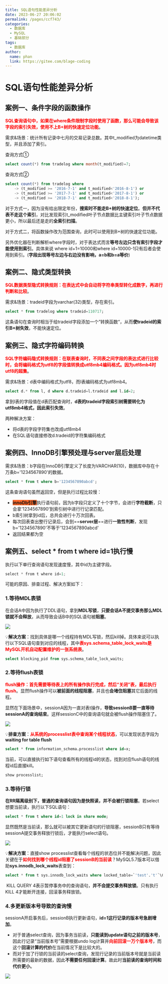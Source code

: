 ```yaml
---
title: SQL语句性能差异分析
date: 2023-06-27 20:06:02
permalink: /pages/ccf743/
categories:
  - 数据库
  - MySQL
  - 基础部分
tags:
  - 数据库
author: 
  name: phan
  link: https://gitee.com/blage-coding
---
```

# SQL语句性能差异分析

## 案例一、条件字段的函数操作

<font color="red">**SQL查询语句中，如果在where条件限制字段时使用了函数，那么可能会导致该字段的索引失效，使用不上B+树的快速定位功能**</font>。

需求&场景：统计所有记录中七月的交易记录总数。其中t_modified为datetime类型，并且添加了索引。

查询方式①

```sql
select count(*) from tradelog where month(t_modified)=7;
```

查询方式②

```sql
select count(*) from tradelog where
    -> (t_modified >= '2016-7-1' and t_modified<'2016-8-1') or
    -> (t_modified >= '2017-7-1' and t_modified<'2017-8-1') or 
    -> (t_modified >= '2018-7-1' and t_modified<'2018-8-1');
```

对于方式一，因为没有给出限定年份，**搜索时不能走B+树的快速定位**。**但并不代表不走这个索引**，对比发现索引t_modified叶子节点数据比主键索引叶子节点数据更小，所以最后还是走的**全索引扫描**。

对于方式二，将函数操作改为范围查询，此时可以使用到B+树的快速定位功能。

另外优化器在判断解析where字段时，对于表达式而言**等号左边只含有索引字段才能使用到索引**。具体来说 where id+1=10000和where id=10000-1只有后者会使用到索引。(**字段出现等号左边与右边没有影响，a=b和b=a等价**)

## 案例二、隐式类型转换

<font color="red">**SQL数据类型隐式转换规则：在表达式中会自动将字符串类型转化成数字，再进行判断和比较**</font>。

需求&场景：tradeid字段为varchar(32)类型，存在索引。

```sql
select * from tradelog where tradeid=110717;
```

这条语句在查询时相当于给tradeid字段添加一个”转换函数“，从而**使tradeid的索引B+树失效**，不能快速定位。

## 案例三、隐式字符编码转换

<font color="red">**SQL字符编码隐式转换规则：在联表查询时，不同表之间字段的表达式进行比较时，会将编码格式为utf8的字段值转换成utf8mb4编码格式。因为utf8mb4时utf8的超集**</font>。

需求&场景：d表中编码格式为utf8，而l表编码格式为utf8mb4。

```sql
select d.* from l, d where d.tradeid=l.tradeid and l.id=2;
```

拿到l表的字段值在d表匹配查询时，**d表的tradeid字段索引树需要转化为utf8mb4格式，因此索引失效**。

两种解决方案：

- 将d表的字段字符集也改成utf8mb4
- 在SQL语句直接修改d.tradeid的字符集编码格式

## 案例四、InnoDB引擎预处理与server层后处理

需求&场景：b字段在InnoDB引擎定义了长度为VARCHAR(10)，数据库中存在十万条b='1234567890'的数据。

```sql
select * from t where b='1234567890abcd';
```

这条查询语句虽然返回空，但是执行过程比较慢：

- <font style="background: rgb(255, 100, 38)">**innoDb引擎**</font>执行语句前，因为b字段只定义了十个字节，会进行**字符截断**，只会拿‘1234567890’到索引树中进行行记录匹配。
- b索引树拿到id后，总共会进行十万次回表。
- 每次回表查出整行记录后，会到==**server层**==进行**一致性判断**，发现b='1234567890'不等于'1234567890abcd'
- 返回结果都为空

## 案例五、select * from t where id=1执行慢

执行以下单行查询语句发现速度慢，其中id为主键字段。

```java
select * from t where id=1;
```

可能的原因、排查过程、解决方案如下：

### 1.等待MDL表锁

在会话A中因为执行了DDL语句，拿到**MDL写锁**，**只要会话A不提交事务那么MDL锁就不会释放**，从而导致会话B中的SQL语句被**阻塞**。

![](https://jsd.cdn.zzko.cn/gh/blage-coding/picx-images-hosting@master/20230629/image.71akk69bctc0.webp)

💡**解决方案**：找到具体是哪一个线程持有MDL写锁，然后kill掉。具体来说可以执行以下SQL语句查到对应的线程，其中<font color="red">**表sys.schema_table_lock_waits是MySQL开机自动配置维护的一张系统表**</font>。

```sql
select blocking_pid from sys.schema_table_lock_waits;
```

### 2.等待flush表锁

<font color="red">**flush操作：首先需要等待表上的所有操作执行完成，然后“关闭”表，最后执行flush**</font>。显然flush操作可以**被前面的线程阻塞**，并且也**会堵住阻塞**其它后面的线程。

显然在下面场景中，sessionA因为一直对表t操作，**导致sessionB要一直等待sessionA的查询结束**。这样sessionC中的查询语句就会被flush操作阻塞住了。

![](https://jsd.cdn.zzko.cn/gh/blage-coding/picx-images-hosting@master/20230629/image.4zfy04nvmfw0.webp)

💡**排查方案**：<font color="red">**从系统的processlist表中查询某个线程状态**</font>，可以发现状态字段为**waiting for table flush**

```sql
select * from information_schema.processlist where id=x;
```

当前，可以直接执行如下语句查看所有的线程id的状态，找到对应flush语句的线程id后直接kill。

```sql
show processlist;
```

### 3.等待行锁

**在RR隔离级别下，普通的查询语句因为是快照读，并不会被行锁阻塞**。若select想要当前读，执行以下SQL语句：

```sql
select * from t where id=1 lock in share mode;
```

显然既然是当前读，那么就可以被其它更新语句的行锁阻塞，sessionB只有等待sessionA提交事务释放行锁后，才能执行select语句。

![](https://jsd.cdn.zzko.cn/gh/blage-coding/picx-images-hosting@master/20230629/image.5umtt5f7rgs0.webp)

💡**解决方案**：直接show processlist查看每个线程的状态位并不能解决问题，因此关键在于<font color="red">**如何找到哪个线程id阻塞了sessionB的当前读**</font>？MySQL5.7版本可以借助**sys.innodb_lock_waits**表查到：

```sql
select * from t sys.innodb_lock_waits where locked_table=`'test'.'t'`\G
```

​	KILL QUERY 4表示暂停事务中的查询语句，**并不会提交事务释放锁**。只有执行KILL 4才能断开连接，回滚事务释放锁。

### 4.多更新版本号导致的查询慢

sessionA开启事务后，sessionB执行更新语句，**id=1这行记录的版本号急剧增加**。

- 对于普通select查询，因为事务当前读，**只能读到update语句之前的版本号**，因此行记录“当前版本号”需要根据undo log计算并<font color="red">**向前回滚一万个版本号**</font>，而这个**回滚计算的代价**在当前情况下是比较大的。
- 而对于加了行锁的当前读的select查询，发现行记录的当前版本号就是当前读所需要的最新的数据，因此**不需要任何回滚计算**。故此时**当前读的查询时间和代价更小**。

![](https://jsd.cdn.zzko.cn/gh/blage-coding/picx-images-hosting@master/20230629/image.2ckx129fgvms.webp)